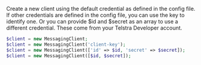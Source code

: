 Create a new client using the default credential as defined in the config
file. If other credentials are defined in the config file, you can use the
key to identify one. Or you can provide $id and $secret as an array to use a
different credential. These come from your Telstra Developer account.

```php
$client = new MessagingClient;
$client = new MessagingClient('client-key');
$client = new MessagingClient(['id' => $id, 'secret' => $secret]);
$client = new MessagingClient([$id, $secret]);
```

